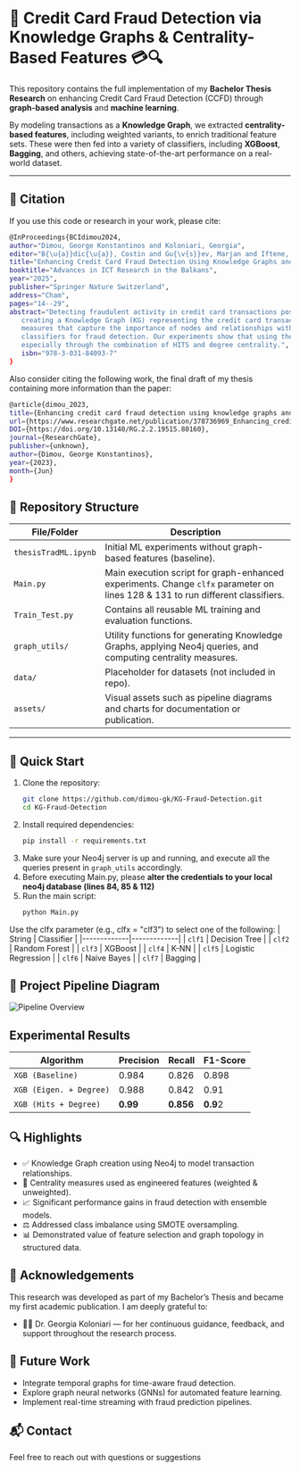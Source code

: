 # 🧠 Credit Card Fraud Detection via Knowledge Graphs & Centrality-Based Features 💳🔍

This repository contains the full implementation of my **Bachelor Thesis Research** on enhancing Credit Card Fraud Detection (CCFD) through **graph-based analysis** and **machine learning**.

By modeling transactions as a **Knowledge Graph**, we extracted **centrality-based features**, including weighted variants, to enrich traditional feature sets. These were then fed into a variety of classifiers, including **XGBoost**, **Bagging**, and others, achieving state-of-the-art performance on a real-world dataset.

---

## 📘 Citation
If you use this code or research in your work, please cite:
   ```bash
   @InProceedings{BCIdimou2024,
   author="Dimou, George Konstantinos and Koloniari, Georgia",
   editor="B{\u{a}}dic{\u{a}}, Costin and Gu{\v{s}}ev, Marjan and Iftene, Adrian and Ivanovi{\'{c}}, Mirjana and Manolopoulos, Yannis and Xinogalos, Stelios",
   title="Enhancing Credit Card Fraud Detection Using Knowledge Graphs and Centralities",
   booktitle="Advances in ICT Research in the Balkans",
   year="2025",
   publisher="Springer Nature Switzerland",
   address="Cham",
   pages="14--29",
   abstract="Detecting fraudulent activity in credit card transactions poses a serious challenge for financial institutions, which requires robust techniques that can accurately pinpoint fraudulent occurrences           while minimizing false positives. In this study, we introduce an innovative strategy to enhance Credit Card Fraud Detection (CCFD) by utilizing Knowledge Graphs and Centrality measures. We propose
      creating a Knowledge Graph (KG) representing the credit card transaction network so as to capture connections and correlations between the transactions, and analyzing the KG to evaluate centrality
      measures that capture the importance of nodes and relationships within the graph. These centrality measures are utilized to enhance the input features that are used to train Machine Learning
      classifiers for fraud detection. Our experiments show that using the enhanced features significantly improved classification performance, providing better identification of fraudulent transactions,
      especially through the combination of HITS and degree centrality.",
      isbn="978-3-031-84093-7"
   }
   ```

Also consider citing the following work, the final draft of my thesis containing more information than the paper:
   ```bash
   @article{dimou_2023,
   title={Enhancing credit card fraud detection using knowledge graphs and centralities: A comparative study of machine learning algorithms},
   url={https://www.researchgate.net/publication/378736969_Enhancing_credit_card_fraud_detection_using_knowledge_graphs_and_centralities_A_comparative_study_of_machine_learning_algorithms},
   DOI={https://doi.org/10.13140/RG.2.2.19515.80160},
   journal={ResearchGate},
   publisher={unknown},
   author={Dimou, George Konstantinos},
   year={2023},
   month={Jun}
   }
   ```

## 📂 Repository Structure

| File/Folder | Description |
|-------------|-------------|
| `thesisTradML.ipynb` | Initial ML experiments without graph-based features (baseline). |
| `Main.py` | Main execution script for graph-enhanced experiments. Change `clfx` parameter on lines 128 & 131 to run different classifiers. |
| `Train_Test.py` | Contains all reusable ML training and evaluation functions. |
| `graph_utils/` | Utility functions for generating Knowledge Graphs, applying Neo4j queries, and computing centrality measures. |
| `data/` | Placeholder for datasets (not included in repo). |
| `assets/` | Visual assets such as pipeline diagrams and charts for documentation or publication. |

---

## 🚀 Quick Start

1. Clone the repository:
   ```bash
   git clone https://github.com/dimou-gk/KG-Fraud-Detection.git
   cd KG-Fraud-Detection

2. Install required dependencies:
   ```bash
   pip install -r requirements.txt

3. Make sure your Neo4j server is up and running, and execute all the queries present in `graph_utils` accordingly.
4. Before executing Main.py, please **alter the credentials to your local neo4j database (lines 84, 85 & 112)**
5. Run the main script:
   ```bash
   python Main.py
Use the clfx parameter (e.g., clfx = "clf3") to select one of the following:
| String | Classifier |
|-------------|-------------|
   | `clf1` | Decision Tree |
   | `clf2` | Random Forest |
   | `clf3` | XGBoost |
   | `clf4` | K-NN |
   | `clf5` | Logistic Regression |
   | `clf6` | Naive Bayes |
   | `clf7` | Bagging |


## 📸 Project Pipeline Diagram

![Pipeline Overview](assets/pipelineOverview.png)


## Experimental Results

| Algorithm | Precision | Recall | F1-Score |
|-------------|-------------|-------------|-------------|
| `XGB (Baseline)` | 0.984 | 0.826 | 0.898 |
| `XGB (Eigen. + Degree)` | 0.988 | 0.842 | 0.91 |
| `XGB (Hits + Degree)` | **0.99** | **0.856** | **0.9**2 |


## 🔍 Highlights

- ✅ Knowledge Graph creation using Neo4j to model transaction relationships.
- 🧠 Centrality measures used as engineered features (weighted & unweighted).
- 📈 Significant performance gains in fraud detection with ensemble models.
- ⚖️ Addressed class imbalance using SMOTE oversampling.
- 📊 Demonstrated value of feature selection and graph topology in structured data.


## 🙏 Acknowledgements

This research was developed as part of my Bachelor’s Thesis and became my first academic publication. I am deeply grateful to:
- 👩‍🏫 Dr. Georgia Koloniari — for her continuous guidance, feedback, and support throughout the research process.


## 🔭 Future Work

- Integrate temporal graphs for time-aware fraud detection.
- Explore graph neural networks (GNNs) for automated feature learning.
- Implement real-time streaming with fraud prediction pipelines.


## 📬 Contact
Feel free to reach out with questions or suggestions
